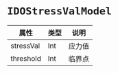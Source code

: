 # `IDOStressValModel`

| 属性        | 类型    | 说明         |
| ----------- | ------- | ------------ |
| stressVal | Int | 应力值 |
| threshold | Int | 临界点 |
